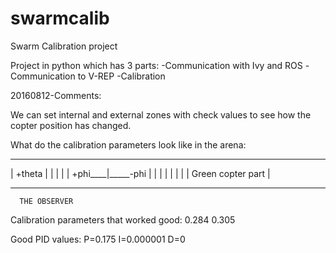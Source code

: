 # swarmcalib
Swarm Calibration project

Project in python which has 3 parts:
-Communication with Ivy and ROS
-Communication to V-REP
-Calibration


20160812-Comments:

We can set internal and external zones with check values to see how the copter position has changed.

What do the calibration parameters look like in the arena: 
___________________________
|          +theta          |
|           |              |
|   +phi____|_____-phi     |
|           |              |
|           |              |
|   Green copter part      |
____________________________
      THE OBSERVER
      
Calibration parameters that worked good:
0.284
0.305

Good PID values:
P=0.175
I=0.000001
D=0
